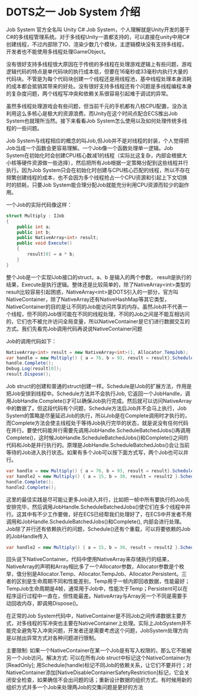 # DOTS之一 Job System 介绍

Job System 官方全名叫 Unity C# Job System，个人理解就是Unity开发的基于C#的多线程管理系统。对于多线程Unity一直都支持的，可以直接在unity中用C#创建线程，不过内部除了IO、渲染少数几个模块，主逻辑模块没有支持多线程，开发者也不能使用多线程处理GameObject。

没有很好支持多线程很大原因在于传统的多线程在处理游戏逻辑上有些问题，游戏逻辑代码的特点是单代码块的执行成本低，但要在16毫秒或33毫秒内执行大量的代码块。不管是为每个代码块创建一个线程还是用线程池，基中线程处理本身消耗的成本都会抵销其带来的好处。没有很好支持多线程还有个问题是多线程编程本身的复杂度问题，两个线程写冲突和依赖关系很容易引起难于调试的异常。

虽然多线程处理游戏会有些问题，但当前千元的手机都有八核CPU配置，没办法利用这么多核心是极大的资源浪费。而Unity在这个时间点配合ECS推出Job System也就理所当然。接下来看看Job System怎么使用以及如何处理传统多线程的一些问题。

Job System与线程相应的概念的叫Job,但Job并不是对线程的封装，个人觉得把Job当成一个函数会更容易理解。一个Job像一个函数处理单一逻辑。Job System在初始化时会创建CPU核心数减1的线程（实际比这复杂，内部会根据大小核等硬件资源做一些选择），然后把所有Job根据一定策略分配到这些线程并行执行。因为Job System只会在初始化时创建与CPU核心匹配的线程，所以不存在频繁创建线程的成本，也不会因为多个线程抢占一个CPU资源和引起上下文切换时的损耗，只要Job System能合理分配Job就能充分利用CPU资源而较少的副作用。

一个Job的实际代码像这样：
```C#
struct Multiply : IJob
{
    public int a;
    public int b;
    public NativeArray<int> result;
    public void Execute()
    {
        result[0] = a * b;
    }
}
```
整个Job是一个实现IJob接口的struct，a、b 是输入的两个参数， result是执行的结果，Execute是执行逻辑。整体还是比较简单的，除了NativeArray\<int\>类型的result比较容易引起困惑，NativeArray\<int\>是DOTS引入的一部分，官方叫NativeContainer，除了NativeArray还有NativeHashMap等其它类型，NativeContainer的目的是让不同的Job能访问共享的内存。虽然Job并不代表一个线程，但不同的Job很可能在不同的线程处理，不同的Job之间是不能互相访问的，它们也不被允许访问全局变量，所以NativeContainer是它们进行数据交互的方式。我们先看完Job调用代码再说说NativeContainer问题

Job的调用代码如下：
```C#
NativeArray<int> result = new NativeArray<int>(1, Allocator.TempJob);
var handle = new Multiply() { a = 76, b = 93, result = result}.Schedule();
handle.Complete();
Debug.Log(result[0]);
result.Dispose();
```
Job struct的创建和普通的struct创建一样。Schedule是IJob的扩展方法，作用是把Job安排到线程中。Schedule方法并不会执行Job, 它返回一个JobHandle，调用JobHandle.Complete()才可以确保Job执行完成。然后就可以访问NativeArray中的数据了。但这段代码有个问题，Schedule方法后Job并不会马上执行，Job System的策略是尽量延迟Job的执行，所以Job是在Complete调用时才执行的，而Complete方法会使主线程处于等待Job执行完毕的状态，就是说没有任何代码在并行。要使代码能并行需要先调用JobHandle.ScheduleBatchedJobs()再调用Complete()，这时候JobHandle.ScheduleBatchedJobs()和Complete()之间的代码和Job是并行执行的。原理是JobHandle.ScheduleBatchedJobs()会让当前等待的Job进入执行状态。如果有多个Job可以按下面方式写，两个Job也可以并行。
```C#
var handle = new Multiply() { a = 76, b = 93, result = result}.Schedule();
var handle2 = new Multiply() { a = 15, b = 30, result = result2 }.Schedule();
handle.Complete();
handle2.Complete();
```

这里的最佳实践是尽可能让更多Job进入并行，比如把一帧中所有要执行的Job先安排完毕，然后调用JobHandle.ScheduleBatchedJobs()使它们在多个线程中并行。这其中有不少工作要做，好在ECS已经帮我们处理好了，在ECS中开发者不用调用和JobHandle.ScheduleBatchedJobs()和Complete(), 内部会进行处理。Job除了并行还有依赖执行的问题，Schedule()还有个重载，可以将要依赖的Job的JobHandle传入
```C#
var handle2 = new Multiply() { a = 15, b = 30, result = result2 }.Schedule(handle);
```

回头说下NativeContainer。代码中使用NativeArray来存储执行的结果，NativeArray的声明和Array相比多了一个Allocator参数，Allocator参数是个枚举，值分别是Allocator.Temp、Allocator.TempJob、Allocator.Persistent。三者的区别是生命周期不同和性能差别，Temp用于一帧内即回收数据，性能最好；TempJob生命周期是4帧，通常用于Job中，性能次于Temp；Persistent可以在程序运行过程中一直在，但性能最差。NativeArray与Array另一个不同是需要手动回收内存，即调用Dispose()。

在正常的Job System代码中，NativeContainer是不同Job之间传递数据主要方式，对多线程的写冲突也主要在NativeContainer上处理。实际上JobSystem并不能完全避免写入冲突问题，开发者还是需要考虑这个问题，JobSystem处理方向是以抛出异常方式对各种问题进行限制。

主要限制: 如果一个NativeContainer在某一个Job是有写入权限的，那么它不能被另一个Job访问。解决方式: 可以在所有Job struct中标记这个NativeContainer为[ReadOnly]; 用Schedule(handle)标记不同Job的依赖关系，让它们不要并行；对NativeContainer添加[NativeDisableContainerSafetyRestriction]标记，它会关闭安全检查，如果确信不会出问题的话；重新设计数据的组织方式，有时候用新的组织方式并多一个Job来处理两Job的交集问题是更好的方法
